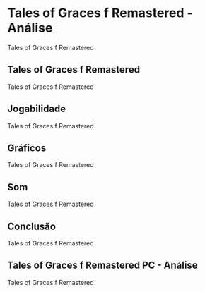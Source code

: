 ---
---

# Tales of Graces f Remastered - Análise

Tales of Graces f Remastered

## Tales of Graces f Remastered

Tales of Graces f Remastered

## Jogabilidade

Tales of Graces f Remastered

## Gráficos

Tales of Graces f Remastered

## Som

Tales of Graces f Remastered

## Conclusão

Tales of Graces f Remastered

## Tales of Graces f Remastered PC - Análise

Tales of Graces f Remastered

